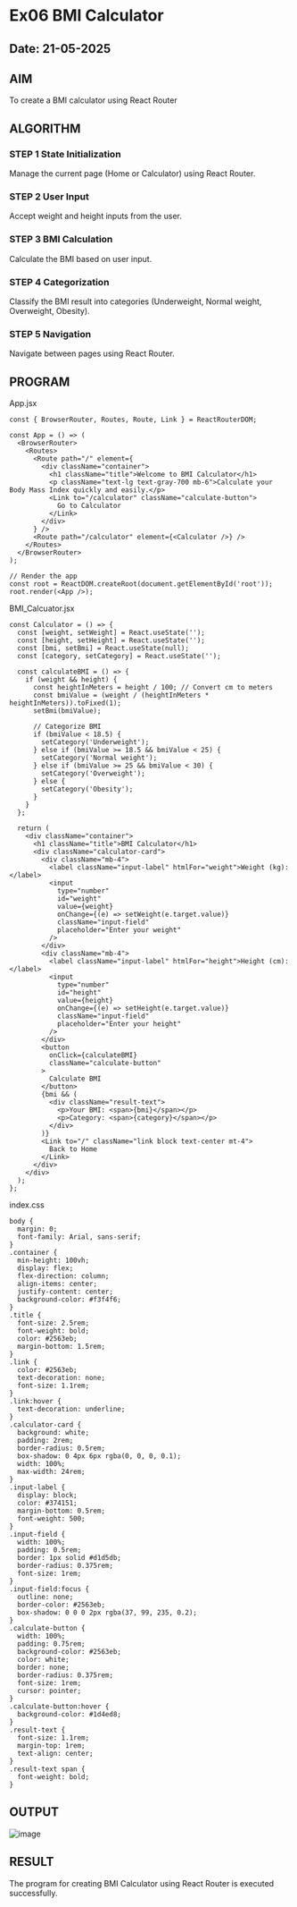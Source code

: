# Ex06 BMI Calculator
## Date: 21-05-2025

## AIM
To create a BMI calculator using React Router 

## ALGORITHM
### STEP 1 State Initialization
Manage the current page (Home or Calculator) using React Router.

### STEP 2 User Input
Accept weight and height inputs from the user.

### STEP 3 BMI Calculation
Calculate the BMI based on user input.

### STEP 4 Categorization
Classify the BMI result into categories (Underweight, Normal weight, Overweight, Obesity).

### STEP 5 Navigation
Navigate between pages using React Router.

## PROGRAM
App.jsx
```
const { BrowserRouter, Routes, Route, Link } = ReactRouterDOM;

const App = () => (
  <BrowserRouter>
    <Routes>
      <Route path="/" element={
        <div className="container">
          <h1 className="title">Welcome to BMI Calculator</h1>
          <p className="text-lg text-gray-700 mb-6">Calculate your Body Mass Index quickly and easily.</p>
          <Link to="/calculator" className="calculate-button">
            Go to Calculator
          </Link>
        </div>
      } />
      <Route path="/calculator" element={<Calculator />} />
    </Routes>
  </BrowserRouter>
);

// Render the app
const root = ReactDOM.createRoot(document.getElementById('root'));
root.render(<App />);
```

BMI_Calcuator.jsx
```
const Calculator = () => {
  const [weight, setWeight] = React.useState('');
  const [height, setHeight] = React.useState('');
  const [bmi, setBmi] = React.useState(null);
  const [category, setCategory] = React.useState('');

  const calculateBMI = () => {
    if (weight && height) {
      const heightInMeters = height / 100; // Convert cm to meters
      const bmiValue = (weight / (heightInMeters * heightInMeters)).toFixed(1);
      setBmi(bmiValue);

      // Categorize BMI
      if (bmiValue < 18.5) {
        setCategory('Underweight');
      } else if (bmiValue >= 18.5 && bmiValue < 25) {
        setCategory('Normal weight');
      } else if (bmiValue >= 25 && bmiValue < 30) {
        setCategory('Overweight');
      } else {
        setCategory('Obesity');
      }
    }
  };

  return (
    <div className="container">
      <h1 className="title">BMI Calculator</h1>
      <div className="calculator-card">
        <div className="mb-4">
          <label className="input-label" htmlFor="weight">Weight (kg):</label>
          <input
            type="number"
            id="weight"
            value={weight}
            onChange={(e) => setWeight(e.target.value)}
            className="input-field"
            placeholder="Enter your weight"
          />
        </div>
        <div className="mb-4">
          <label className="input-label" htmlFor="height">Height (cm):</label>
          <input
            type="number"
            id="height"
            value={height}
            onChange={(e) => setHeight(e.target.value)}
            className="input-field"
            placeholder="Enter your height"
          />
        </div>
        <button
          onClick={calculateBMI}
          className="calculate-button"
        >
          Calculate BMI
        </button>
        {bmi && (
          <div className="result-text">
            <p>Your BMI: <span>{bmi}</span></p>
            <p>Category: <span>{category}</span></p>
          </div>
        )}
        <Link to="/" className="link block text-center mt-4">
          Back to Home
        </Link>
      </div>
    </div>
  );
};
```

index.css
```
body {
  margin: 0;
  font-family: Arial, sans-serif;
}
.container {
  min-height: 100vh;
  display: flex;
  flex-direction: column;
  align-items: center;
  justify-content: center;
  background-color: #f3f4f6;
}
.title {
  font-size: 2.5rem;
  font-weight: bold;
  color: #2563eb;
  margin-bottom: 1.5rem;
}
.link {
  color: #2563eb;
  text-decoration: none;
  font-size: 1.1rem;
}
.link:hover {
  text-decoration: underline;
}
.calculator-card {
  background: white;
  padding: 2rem;
  border-radius: 0.5rem;
  box-shadow: 0 4px 6px rgba(0, 0, 0, 0.1);
  width: 100%;
  max-width: 24rem;
}
.input-label {
  display: block;
  color: #374151;
  margin-bottom: 0.5rem;
  font-weight: 500;
}
.input-field {
  width: 100%;
  padding: 0.5rem;
  border: 1px solid #d1d5db;
  border-radius: 0.375rem;
  font-size: 1rem;
}
.input-field:focus {
  outline: none;
  border-color: #2563eb;
  box-shadow: 0 0 0 2px rgba(37, 99, 235, 0.2);
}
.calculate-button {
  width: 100%;
  padding: 0.75rem;
  background-color: #2563eb;
  color: white;
  border: none;
  border-radius: 0.375rem;
  font-size: 1rem;
  cursor: pointer;
}
.calculate-button:hover {
  background-color: #1d4ed8;
}
.result-text {
  font-size: 1.1rem;
  margin-top: 1rem;
  text-align: center;
}
.result-text span {
  font-weight: bold;
}
```


## OUTPUT

![image](https://github.com/user-attachments/assets/d03bd1e6-aab3-4746-b9e1-ae93d22bb415)



## RESULT
The program for creating BMI Calculator using React Router is executed successfully.
